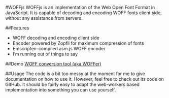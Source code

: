 #WOFFjs
WOFFjs is an implementation of the Web Open Font Format in JavaScript. It is capable of decoding and encoding WOFF fonts client side, without any assistance from servers.

##Features
- WOFF decoding and encoding client side
- Encoder powered by Zopfli for maximum compression of fonts
- Emscripten-compiled asm.js WOFF encoder
- I’m running out of things to say

##Demo
[WOFF conversion tool (aka WOFFer)](//andrewsun.com/projects/woffjs/woffer-woff-font-converter/)

##Usage
The code is a bit too messy at the moment for me to give documentation on how to use it. However, feel free to check out its code on GitHub. It should be fairly easy to adapt the web-workers based implementation into something you can use yourself.
